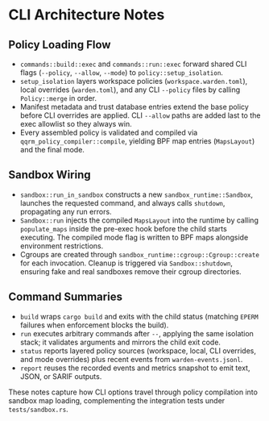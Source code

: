 # CLI Architecture Notes

## Policy Loading Flow
- `commands::build::exec` and `commands::run::exec` forward shared CLI flags (`--policy`, `--allow`, `--mode`) to `policy::setup_isolation`.
- `setup_isolation` layers workspace policies (`workspace.warden.toml`), local overrides (`warden.toml`), and any CLI `--policy` files by calling `Policy::merge` in order.
- Manifest metadata and trust database entries extend the base policy before CLI overrides are applied. CLI `--allow` paths are added last to the exec allowlist so they always win.
- Every assembled policy is validated and compiled via `qqrm_policy_compiler::compile`, yielding BPF map entries (`MapsLayout`) and the final mode.

## Sandbox Wiring
- `sandbox::run_in_sandbox` constructs a new `sandbox_runtime::Sandbox`, launches the requested command, and always calls `shutdown`, propagating any run errors.
- `Sandbox::run` injects the compiled `MapsLayout` into the runtime by calling `populate_maps` inside the pre-exec hook before the child starts executing. The compiled mode flag is written to BPF maps alongside environment restrictions.
- Cgroups are created through `sandbox_runtime::cgroup::Cgroup::create` for each invocation. Cleanup is triggered via `Sandbox::shutdown`, ensuring fake and real sandboxes remove their cgroup directories.

## Command Summaries
- `build` wraps `cargo build` and exits with the child status (matching `EPERM` failures when enforcement blocks the build).
- `run` executes arbitrary commands after `--`, applying the same isolation stack; it validates arguments and mirrors the child exit code.
- `status` reports layered policy sources (workspace, local, CLI overrides, and mode overrides) plus recent events from `warden-events.jsonl`.
- `report` reuses the recorded events and metrics snapshot to emit text, JSON, or SARIF outputs.

These notes capture how CLI options travel through policy compilation into sandbox map loading, complementing the integration tests under `tests/sandbox.rs`.
